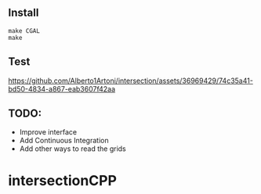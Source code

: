 ## Install

    make CGAL
    make

## Test


https://github.com/Alberto1Artoni/intersection/assets/36969429/74c35a41-bd50-4834-a867-eab3607f42aa



## TODO:
 - Improve interface
 - Add Continuous Integration
 - Add other ways to read the grids
 

    
# intersectionCPP
